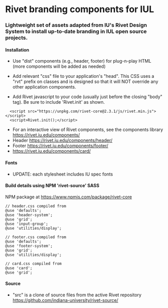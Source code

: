 # Rivet branding components for IUL
### Lightweight set of assets adapted from IU's Rivet Design System to install up-to-date branding in IUL open source projects.

#### Installation
- Use "dist" components (e.g., header, footer) for plug-n-play HTML (more components will be added as needed)      
- Add relevant "css" file to your application's "head". This CSS uses a "rvt" prefix on classes and is designed so that it will NOT override any other application components.   

- Add Rivet javascript to your code (usually just before the closing "body" tag). Be sure to include 'Rivet.init' as shown. 
```  
  <script src="https://unpkg.com/rivet-core@2.3.1/js/rivet.min.js"></script>
  <script>Rivet.init();</script>
```       
- For an interactive view of Rivet components, see the components library https://rivet.iu.edu/components/
- Header https://rivet.iu.edu/components/header/
- Footer https://rivet.iu.edu/components/footer/
- https://rivet.iu.edu/components/card/

#### Fonts
- UPDATE: each stylesheet includes IU spec fonts 

#### Build details using NPM 'rivet-source' SASS
NPM package at https://www.npmjs.com/package/rivet-core
```
// header.css compiled from  
@use 'defaults';  
@use 'header-system';  
@use 'grid';  
@use 'input-group'; 
@use 'utilities/display'; 

// footer.css compiled from  
@use 'defaults';
@use 'footer-system';   
@use 'grid';  
@use 'utilities/display';  

// card.css compiled from
@use 'card';
@use 'grid';
```

#### Source
- "src" is a clone of source files from the active Rivet repository https://github.com/indiana-university/rivet-source/ 
